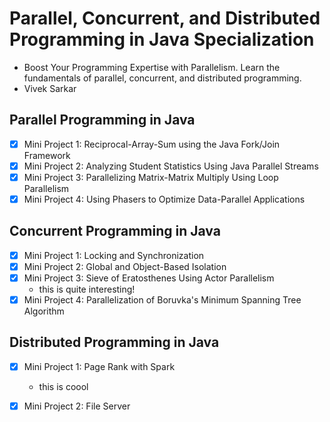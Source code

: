 # Parallel, Concurrent, and Distributed Programming in Java Specialization
* Boost Your Programming Expertise with Parallelism. Learn the fundamentals of parallel, concurrent, and distributed programming.
* Vivek Sarkar

## Parallel Programming in Java
* [x] Mini Project 1: Reciprocal-Array-Sum using the Java Fork/Join Framework
* [x] Mini Project 2: Analyzing Student Statistics Using Java Parallel Streams
* [x] Mini Project 3: Parallelizing Matrix-Matrix Multiply Using Loop Parallelism
* [x] Mini Project 4: Using Phasers to Optimize Data-Parallel Applications

## Concurrent Programming in Java
* [x] Mini Project 1: Locking and Synchronization
* [x] Mini Project 2: Global and Object-Based Isolation
* [x] Mini Project 3: Sieve of Eratosthenes Using Actor Parallelism
    * this is quite interesting!
* [x] Mini Project 4: Parallelization of Boruvka's Minimum Spanning Tree Algorithm
  
## Distributed Programming in Java
* [x] Mini Project 1: Page Rank with Spark
  * this is coool
* [x] Mini Project 2: File Server

